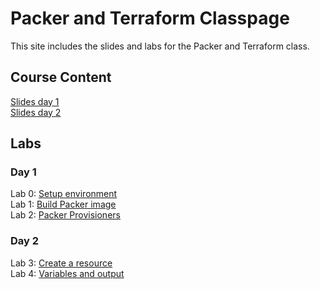 # Packer and Terraform Classpage

This site includes the slides and labs for the Packer and Terraform class.


## Course Content   
[Slides day 1](https://www.dropbox.com/s/rzq7yslur4cvfer/Packer%20and%20Terraform-day1.pdf?dl=0)   
[Slides day 2](https://www.dropbox.com/s/b2dg53pmil3xlw3/Packer%20and%20Terraform-day2.pdf?dl=0)   

## Labs
### Day 1   
Lab 0: [Setup environment](labs/lab-setup/)   
Lab 1: [Build Packer image](labs/packer-build)   
Lab 2: [Packer Provisioners](labs/packer-provisioner)   

### Day 2   
Lab 3: [Create a resource](labs/tf-first-instance)   
Lab 4: [Variables and output](labs/tf-variables-and-output)   
